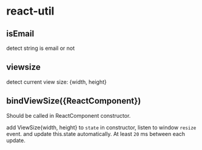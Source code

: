 # react-util

## isEmail

detect string is email or not

## viewsize

detect current view size: {width, height}

## bindViewSize({ReactComponent})

Should be called in ReactComponent constructor.

add ViewSize{width, height} to `state` in constructor, listen to window `resize` event. and update this.state automatically. At least `20` ms between each update. 